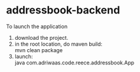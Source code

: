 # addressbook-backend

To launch the application  
1. download the project.  
2. in the root location, do maven build:   
    mvn clean package  
3. launch:  
    java com.adriwaas.code.reece.addressbook.App   
